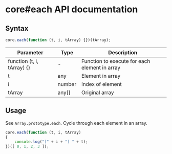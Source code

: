 # core#each API documentation

## Syntax

``` javascript
core.each(function (t, i, tArray) {})(tArray);
```

| Parameter | Type | Description |
|--|--|--|
| function (t, i, tArray) {} | - | Function to execute for each element in array |
| t | any | Element in array |
| i | number | Index of element |
| tArray | any[] | Original array |

## Usage

See `Array.prototype.each`. Cycle through each element in an array.

``` javascript
core.each(function (t, i, tArray)
{
    console.log("[" + i + "] " + t);
})([ 0, 1, 2, 3 ]);
```
